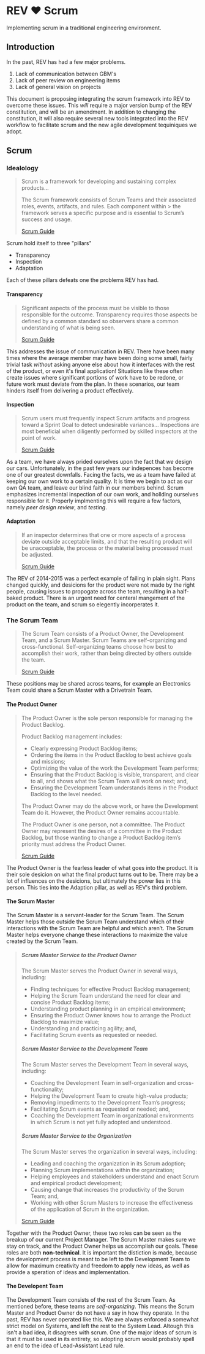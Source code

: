 # REV :heart: Scrum

Implementing scrum in a traditional engineering environment.

## Introduction

In the past, REV has had a few major problems.

1. Lack of communication between GBM's
2. Lack of peer review on engineering items
3. Lack of general vision on projects

This document is proposing integrating the scrum framework into 
REV to overcome these issues. This _will_ require a major version 
bump of the REV constitution, and will be an amendment. In addition to
changing the constitution, it will also require several new tools
integrated into the REV workflow to facilitate scrum and the new
agile development tequiniques we adopt.

## Scrum

### Idealology

> Scrum is a framework for developing and sustaining complex products...
>
> The Scrum framework consists of Scrum Teams and their associated roles, events, artifacts, 
> and rules. Each component within > the framework serves a specific purpose and is essential
> to Scrum’s success and usage.
>
> [Scrum Guide][scrumguide]

Scrum hold itself to three "pillars"

- Transparency
- Inspection
- Adaptation

Each of these pillars defeats one the problems REV has had.

#### Transparency

> Significant aspects of the process must be visible to those responsible for the outcome. 
> Transparency requires those aspects be defined by a common standard so observers share 
> a common understanding of what is being seen.
>
> [Scrum Guide][scrumguide]

This addresses the issue of communication in REV. There have been many times where the average
member may have been doing some small, fairly trivial task _without_ asking anyone else 
about how it interfaces with the rest of the product, or even it's final application!
Situations like these often create issues where significant portions of work have to be
redone, or future work must deviate from the plan. In these scenarios, our team hinders 
itself from delivering a product effectively.

#### Inspection

> Scrum users must frequently inspect Scrum artifacts and progress toward a 
> Sprint Goal to detect undesirable variances...  Inspections are most beneficial 
> when diligently performed by skilled inspectors at the point of work.
>
> [Scrum Guide][scrumguide]

As a team, we have always prided ourselves upon the fact that _we_ design our cars. 
Unfortunately, in the past few years our indepences has become one of our greatest downfalls.
Facing the facts, we as a team have failed at keeping our own work to a certain quality.
It is time we begin to act as our own QA team, and leave our blind faith in our members behind.
Scrum emphasizes incremental inspection of our own work, and hollding ourselves responsible for it.
Properly implmenting this will require a few factors, namely _peer design review_, and _testing_.

#### Adaptation

> If an inspector determines that one or more aspects of a process deviate outside acceptable limits, 
> and that the resulting product will be unacceptable, the process or the material being processed 
> must be adjusted.
> 
> [Scrum Guide][scrumguide]

The REV of 2014-2015 was a perfect example of failing in plain sight. Plans changed quickly, and 
desicions for the product were not made by the right people, causing issues to propogate across the 
team, resulting in a half-baked product. There is an urgent need for centeral mangement of the 
product on the team, and scrum so elegently incorperates it.

### The Scrum Team

> The Scrum Team consists of a Product Owner, the Development Team, and a Scrum Master. 
> Scrum Teams are self-organizing and cross-functional. Self-organizing teams choose how best 
> to accomplish their work, rather than being directed by others outside the team.
> 
> [Scrum Guide][scrumguide]

These positions may be shared across teams, for example an Electronics Team could share a 
Scrum Master with a Drivetrain Team.

#### The Product Owner

> The Product Owner is the sole person responsible for managing the Product Backlog.
>
> Product Backlog management includes:
> - Clearly expressing Product Backlog items;
> - Ordering the items in the Product Backlog to best achieve goals and missions;
> - Optimizing the value of the work the Development Team performs;
> - Ensuring that the Product Backlog is visible, transparent, and clear to all, and shows 
>   what the Scrum Team will work on next; and,
> - Ensuring the Development Team understands items in the Product Backlog to the level needed.
>
> The Product Owner may do the above work, or have the Development Team do it. However, 
> the Product Owner remains accountable.
> 
> The Product Owner is one person, not a committee. The Product Owner may represent the desires 
> of a committee in the Product Backlog, but those wanting to change a Product Backlog item’s 
> priority must address the Product Owner.
>
> [Scrum Guide][scrumguide]

The Product Owner is the fearless leader of what goes into the product. It is their sole desicion 
on what the final product turns out to be. There may be a lot of influences on the desicions, but
ultimately the power lies in this person. This ties into the Adaption pillar, as well as REV's
third problem.

#### The Scrum Master

The Scrum Master is a servant-leader for the Scrum Team. The Scrum Master helps those outside the Scrum Team understand which of their interactions with the Scrum Team are helpful and which aren’t. The Scrum Master helps everyone change these interactions to maximize the value created by the Scrum Team.

> ##### Scrum Master Service to the Product Owner
> The Scrum Master serves the Product Owner in several ways, including:
> - Finding techniques for effective Product Backlog management;
> - Helping the Scrum Team understand the need for clear and concise Product Backlog items;
> - Understanding product planning in an empirical environment;
> - Ensuring the Product Owner knows how to arrange the Product Backlog to maximize value;
> - Understanding and practicing agility; and,
> - Facilitating Scrum events as requested or needed.
>
> ##### Scrum Master Service to the Development Team
> The Scrum Master serves the Development Team in several ways, including:
> - Coaching the Development Team in self-organization and cross-functionality;
> - Helping the Development Team to create high-value products;
> - Removing impediments to the Development Team’s progress;
> - Facilitating Scrum events as requested or needed; and,
> - Coaching the Development Team in organizational environments in which Scrum is not yet fully adopted and understood.
>
> ##### Scrum Master Service to the Organization
> The Scrum Master serves the organization in several ways, including:
> - Leading and coaching the organization in its Scrum adoption;
> - Planning Scrum implementations within the organization;
> - Helping employees and stakeholders understand and enact Scrum and empirical product development;
> - Causing change that increases the productivity of the Scrum Team; and,
> - Working with other Scrum Masters to increase the effectiveness of the application of Scrum in the organization.
>
> [Scrum Guide][scrumguide]

Together with the Product Owner, these two roles can be seen as the breakup of our current Project
Manager. The Scrum Master makes sure we stay on track, and the Product Owner helps us accomplish 
our goals. These roles are both __non-technical__. It is important the distiction is made, because 
the development process is meant to be left to the Development Team to allow for maximum creativity and
freedom to apply new ideas, as well as provide a speration of ideas and implementation.

#### The Developent Team

The Development Team consists of the rest of the Scrum Team. As mentioned before, these teams are
_self-organizing_. This means the Scrum Master and Product Owner do not have a say in how they operate.
In the past, REV has never operated like this. We ave always enforced a somewhat strict model on Systems, 
and left the rest to the System Lead. Altough this isn't a bad idea, it disagrees with scrum. One of the 
major ideas of scrum is that it must be used in its entirety, so adopting scrum would probably spell an
end to the idea of Lead-Assistant Lead rule.

[scrumguide]: http://www.scrumguides.org/scrum-guide.html "Scrum Guide"
